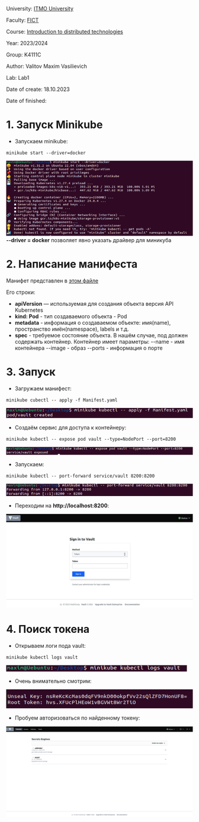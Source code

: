 University: [ITMO University](https://itmo.ru/ru/)

Faculty: [FICT](https://fict.itmo.ru)

Course: [Introduction to distributed technologies](https://github.com/itmo-ict-faculty/introduction-to-distributed-technologies)

Year: 2023/2024

Group: K4111C

Author: Valitov Maxim Vasilievich

Lab: Lab1

Date of create: 18.10.2023

Date of finished:

# 1. Запуск Minikube
- Запускаем minikube: 
```
minikube start --driver=docker
```
![pics/1](https://github.com/KrastelKiren/2023_2024-introduction_to_distributed_technologies-K4111C-valitov_m_v/blob/main/lab1/pics/1.png?raw=true)
**--driver = docker** позволяет явно указать драйвер для миникуба
# 2. Написание манифеста
Манифет представлен в [этом файле]()

Его строки:
- **apiVersion** — используемая для создания объекта версия API Kubernetes
- **kind: Pod** - тип создаваемого объекта - Pod
- **metadata** - информация о создаваемом объекте: имя(name), пространство имён(namespace), labels и т.д.
- **spec** - требуемое состояние объекта. В нашём случае, под должен содержать контейнер. Контейнер имеет параметры:
--name - имя контейнера
--image - образ
--ports - информация о порте

# 3. Запуск
- Загружаем манифест:
```
minikube cubectl -- apply -f Manifest.yaml
```
![pics/2](https://github.com/KrastelKiren/2023_2024-introduction_to_distributed_technologies-K4111C-valitov_m_v/blob/main/lab1/pics/2.png?raw=true)

- Создаём сервис для доступа к контейнеру:
```
minikube kubectl -- expose pod vault --type=NodePort --port=8200
```
![pics/3](https://github.com/KrastelKiren/2023_2024-introduction_to_distributed_technologies-K4111C-valitov_m_v/blob/main/lab1/pics/3.png?raw=true)
- Запускаем:
```
minikube kubectl -- port-forward service/vault 8200:8200
```
![pics/4](https://github.com/KrastelKiren/2023_2024-introduction_to_distributed_technologies-K4111C-valitov_m_v/blob/main/lab1/pics/4.png?raw=true)
- Переходим на **http://localhost:8200**:

![pics/8](https://github.com/KrastelKiren/2023_2024-introduction_to_distributed_technologies-K4111C-valitov_m_v/blob/main/lab1/pics/8.png?raw=true)

# 4. Поиск токена
- Открываем логи пода vault:
```
minikube kubectl logs vault
```
![pics/5](https://github.com/KrastelKiren/2023_2024-introduction_to_distributed_technologies-K4111C-valitov_m_v/blob/main/lab1/pics/5.png?raw=true)
- Очень внимательно смотрим:

![pics/6](https://github.com/KrastelKiren/2023_2024-introduction_to_distributed_technologies-K4111C-valitov_m_v/blob/main/lab1/pics/6.png?raw=true)
- Пробуем авторизоваться по найденному токену:

![pics/7](https://github.com/KrastelKiren/2023_2024-introduction_to_distributed_technologies-K4111C-valitov_m_v/blob/main/lab1/pics/7.png?raw=true)
